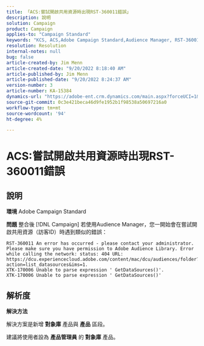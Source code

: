 ```yaml
---
title: 「ACS:嘗試開啟共用資源時出現RST-360011錯誤」
description: 說明
solution: Campaign
product: Campaign
applies-to: "Campaign Standard"
keywords: "KCS, ACS,Adobe Campaign Standard,Audience Manager, RST-360011，錯誤，開放共用資源"
resolution: Resolution
internal-notes: null
bug: false
article-created-by: Jim Menn
article-created-date: "9/20/2022 8:18:40 AM"
article-published-by: Jim Menn
article-published-date: "9/20/2022 8:24:37 AM"
version-number: 3
article-number: KA-15384
dynamics-url: "https://adobe-ent.crm.dynamics.com/main.aspx?forceUCI=1&pagetype=entityrecord&etn=knowledgearticle&id=b3a386d3-bc38-ed11-9db1-0022480866ad"
source-git-commit: 0c3e421beca46d9fe1952b1f98538a50697216a0
workflow-type: tm+mt
source-wordcount: '94'
ht-degree: 4%

---
```


# ACS:嘗試開啟共用資源時出現RST-360011錯誤

## 說明


<b>環境</b>
Adobe Campaign Standard

<b>問題</b>
整合後 [!DNL Campaign] 若使用Audience Manager，您一開始會在嘗試開啟共用資源（訪客ID）時遇到類似的錯誤：


```
RST-360011 An error has occurred - please contact your administrator.
Please make sure you have permission to Adobe Audience Library. Error while calling the network: status: 404 URL: https://dcu.experiencecloud.adobe.com/content/mac/dcu/audiences/folder?action=list_datasources&ims=1.
XTK-170006 Unable to parse expression ' GetDataSources()'.
XTK-170006 Unable to parse expression ' GetDataSources()'
```





## 解析度


<b>解決方法</b>

解決方案是新增 <b>對象庫</b> 產品與 <b>產品</b> 區段。

建議將使用者設為 <b>產品管理員</b> 的 <b>對象庫</b> 產品。
